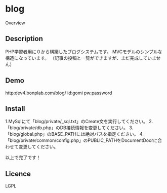 blog
====

Overview

## Description
PHP学習者用に０から構築したブログシステムです。
MVCモデルのシンプルな構造になっています。
（記事の投稿と一覧ができますが、まだ完成していません）

## Demo
http:dev4.bonplab.com/blog/
id:gomi
pw:password

## Install
1.MySqlにて「blog/private/_sql.txt」のCreate文を実行してください。
2.「blog/private/db.php」のDB接続情報を変更してください。
3.「blog/global.php」のBASE_PATHには絶対パスを指定ください。
4.「blog/private/common/config.php」のPUBLIC_PATHをDocumentDoorに合わせて変更してください。

以上で完了です！

## Licence
LGPL
